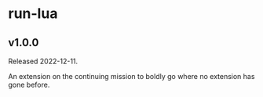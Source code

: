 run-lua
=======

v1.0.0
------

Released 2022-12-11.

An extension on the continuing mission to boldly go where no
extension has gone before.
